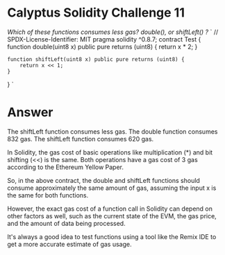 # Calyptus Solidity Challenge 11
*Which of these functions consumes less gas? double(), or shiftLeft() ?*
`
// SPDX-License-Identifier: MIT
pragma solidity ^0.8.7;
contract Test {
    function double(uint8 x) public pure returns (uint8) {
        return x * 2;
    }

    function shiftLeft(uint8 x) public pure returns (uint8) {
        return x << 1;
    }
}
`
# Answer
The shiftLeft function consumes less gas.
The double function consumes 832 gas.
The shiftLeft function consumes 620 gas. 


In Solidity, the gas cost of basic operations like multiplication (*) and bit shifting (<<) is the same. Both operations have a gas cost of 3 gas according to the Ethereum Yellow Paper.

So, in the above contract, the double and shiftLeft functions should consume approximately the same amount of gas, assuming the input x is the same for both functions.

However, the exact gas cost of a function call in Solidity can depend on other factors as well, such as the current state of the EVM, the gas price, and the amount of data being processed.

It's always a good idea to test functions using a tool like the Remix IDE to get a more accurate estimate of gas usage.